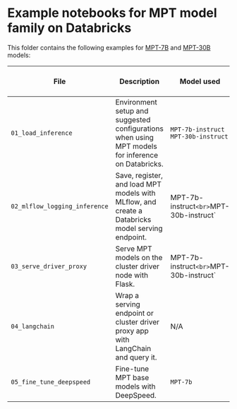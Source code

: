 <!---
Copyright (C) 2023 Databricks, Inc.

Licensed under the Apache License, Version 2.0 (the "License");
you may not use this file except in compliance with the License.
You may obtain a copy of the License at

    http://www.apache.org/licenses/LICENSE-2.0

Unless required by applicable law or agreed to in writing, software
distributed under the License is distributed on an "AS IS" BASIS,
WITHOUT WARRANTIES OR CONDITIONS OF ANY KIND, either express or implied.
See the License for the specific language governing permissions and
limitations under the License.
-->


# Example notebooks for MPT model family on Databricks
This folder contains the following examples for [MPT-7B](https://www.mosaicml.com/blog/mpt-7b) and [MPT-30B](https://www.mosaicml.com/blog/mpt-30b) models: 

| File  | Description | Model used | GPU minimum requirement |
| --- | --- | --- | --- |
| `01_load_inference`  | Environment setup and suggested configurations when using  MPT models for inference on Databricks. | `MPT-7b-instruct`<br>`MPT-30b-instruct`  | 1xV100-16GB |
| `02_mlflow_logging_inference` | Save, register, and load MPT models with MLflow, and create a Databricks model serving endpoint. | MPT-7b-instruct`<br>`MPT-30b-instruct`  | 1xV100-16GB |
| `03_serve_driver_proxy` | Serve MPT models on the cluster driver node with Flask.  | MPT-7b-instruct`<br>`MPT-30b-instruct` | 1xV100-16GB |
| `04_langchain` | Wrap a serving endpoint or cluster driver proxy app with LangChain and query it. | N/A | N/A |
| `05_fine_tune_deepspeed` | Fine-tune MPT base models with DeepSpeed. | `MPT-7b` | 4xA10 or 2xA100-80GB |

